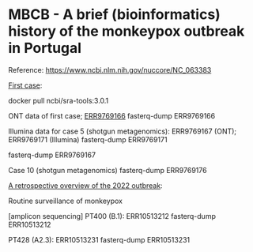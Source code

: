 # MBCB - A brief (bioinformatics) history of the monkeypox outbreak in Portugal

Reference: 
https://www.ncbi.nlm.nih.gov/nuccore/NC_063383


[First case](https://doi.org/10.1038/s41591-022-01907-y):

docker pull ncbi/sra-tools:3.0.1

ONT data of first case; [ERR9769166](ftp://ftp.sra.ebi.ac.uk/vol1/fastq/ERR976/006/ERR9769166/ERR9769166.fastq.gz)
fasterq-dump ERR9769166

Illumina data for case 5 (shotgun metagenomics): ERR9769167 (ONT); ERR9769171 (Illumina) 
fasterq-dump ERR9769171

fasterq-dump ERR9769167

Case 10 (shotgun metagenomics)
fasterq-dump ERR9769176

[A retrospective overview of the 2022 outbreak](https://doi.org/10.1038/s41591-023-02542-x):

Routine surveillance of monkeypox 

[amplicon sequencing]
PT400 (B.1): ERR10513212
fasterq-dump ERR10513212

PT428 (A2.3): ERR10513231
fasterq-dump ERR10513231

